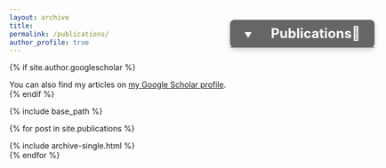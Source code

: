 ```yaml
---
layout: archive
title: 
permalink: /publications/
author_profile: true
---
```


{% if site.author.googlescholar %}
  <div class="wordwrap">You can also find my articles on <a href="{{site.author.googlescholar}}">my Google Scholar profile</a>.</div>
{% endif %}

{% include base_path %}
<style>
  .navbar {
    background-color: #666;
    position: fixed;
    top: 90px; /* Adjust this value to control the vertical position */
    right: 75px; /* Adjust this value to control the horizontal position */
    width: 260px; /* Adjust width as needed */
    border-radius: 8px;
    box-shadow: 0px 4px 8px rgba(0,0,0,0.2);
    z-index: 1000; /* Ensures it floats above other content */
  }
  .navbar-list {
    list-style-type: none;
    margin: 0;
    padding: 0;
  }
  .navbar-item {
    position: relative;
  }
  .navbar-item a, .dropbtn {
    display: block;
    color: white;
    text-align: center;
    padding: 10px;
    text-decoration: none;
    border-bottom: 1px solid #666; /* Adds separation between menu items */
  }
  .navbar-item a:hover, .dropdown:hover .dropbtn {
    background-color: #555;
    text-decoration: none;
  } 
  .dropdown-content {
    display: none;
    position: absolute;
    background-color: #f9f9f9;
    min-width: 200px;
    max-height: 400px; /* Limit height to 400px */
    overflow-y: auto; /* Enable scrolling */
    box-shadow: 0px 4px 8px rgba(0,0,0,0.2);
    border-radius: 4px;
    top: 100%; /* Positions the dropdown below the button */
    right: 0;
    transform-origin: top left; /* Ensure scaling happens from the top right */
    transform: scale(0) translateX(-20px); /* Initial hidden state */
    opacity: 0;
  }
  .dropdown-content.show {
    display: block;
    animation: dropdownOpen 0.7s forwards;
  }
  .dropdown-content.hide {
    animation: dropdownClose 0.7s forwards;
    animation-fill-mode: forwards; /* Ensures the animation keeps the end state */
  }
  @keyframes dropdownOpen {
    from {
      transform: scale(0) translateX(-20px);
      opacity: 0;
    }
    to {
      transform: scale(1) translateX(0);
      opacity: 1;
    }
  }
  @keyframes dropdownClose {
    from {
      transform: scale(1) translateX(0);
      opacity: 1;
    }
    to {
      transform: scale(0) translateX(-20px);
      opacity: 0;
    }
  }
  .dropdown-content a {
    color: black;
    padding: 10px;
    text-decoration: none;
    display: block;
    text-align: left;
    border-bottom: 1px solid #ddd; /* Adds separation between dropdown items */
  }
  .dropdown-content a:hover {
    background-color: #f1f1f1;
    text-decoration: none;
  }
  @media screen and (max-width: 768px) {
    .navbar {
      top: 50px; /* Adjust position for smaller screens */
      right: 20px; /* Adjust position for smaller screens */
      width: 160px; /* Adjust width for smaller screens */
    }
    .dropdown-content {
      min-width: 140px; /* Adjust dropdown width for smaller screens */
      max-height: 200px; /* Adjust dropdown height for smaller screens */
    }
  }
</style>

<nav class="navbar">
  <ul class="navbar-list">
    <li class="navbar-item dropdown" onmouseover="showDropdown()" onmouseout="hideDropdown()" onclick="toggleDropdown()">
      <a href="javascript:void(0)" class="dropbtn">
        <span id="dropdown-arrow" style="margin-right: 30px;">▼</span>
        <span style="font-size: 24px; font-weight: bold;">Publications📜</span>
      </a>
      <div class="dropdown-content">
        {% for post in site.publications %}
          <a href="#{{ post.title | slugify }}">{{ post.title }}</a>
        {% endfor %}
      </div>
    </li>
  </ul>
</nav>

{% for post in site.publications %}
<div id="{{ post.title | slugify }}">
    {% include archive-single.html %}
</div>
{% endfor %}

<script>
  function showDropdown() {
    var dropdownContent = document.querySelector('.dropdown-content');
    var dropdownArrow = document.getElementById('dropdown-arrow');
    dropdownContent.classList.remove('hide');
    dropdownContent.classList.add('show');
    dropdownArrow.innerHTML = "▲";
  }
  function hideDropdown() {
    var dropdownContent = document.querySelector('.dropdown-content');
    var dropdownArrow = document.getElementById('dropdown-arrow');
    dropdownContent.classList.remove('show');
    dropdownContent.classList.add('hide');
    dropdownArrow.innerHTML = "▼";
  }
  function toggleDropdown() {
    var dropdownContent = document.querySelector('.dropdown-content');
    var dropdownArrow = document.getElementById('dropdown-arrow');
    if (dropdownContent.classList.contains('show')) {
      hideDropdown();
    } else {
      showDropdown();
    }
  }
</script>
